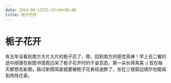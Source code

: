 ```yaml
---
date: 2014-06-13T21:53:44+08:00
title: 栀子花开
---
```


# 栀子花开

有五年没看到南方大片大片的栀子花了，嗯，回到南方的感觉真棒！早上去二餐的途中顺便在新图书馆周边采了栀子花开时的千姿百态，第一朵长得真美 :)  现在每天都想去新图，路过新图简直就要被栀子花香给迷醉了，坐在三楼窗边偶尔也能闻到阵阵花香。